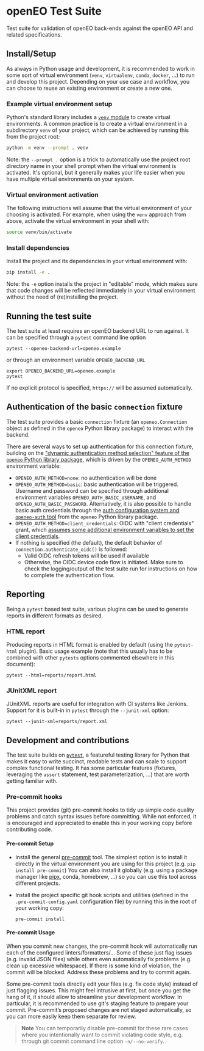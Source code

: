 
# openEO Test Suite

Test suite for validation of openEO back-ends against the openEO API and related specifications.

## Install/Setup


As always in Python usage and development,
it is recommended to work in some sort of virtual environment (`venv`, `virtualenv`, `conda`, `docker`, ...)
to run and develop this project.
Depending on your use case and workflow, you can choose to reuse an existing environment or create a new one.

### Example virtual environment setup

Python's standard library includes a [`venv` module](https://docs.python.org/3/library/venv.html)
to create virtual environments.
A common practice is to create a virtual environment in a subdirectory `venv` of your project,
which can be achieved by running this from the project root:

```bash
python -m venv --prompt . venv
```

Note: the `--prompt .` option is a trick to automatically
use the project root directory name in your shell prompt
when the virtual environment is activated.
It's optional, but it generally makes your life easier
when you have multiple virtual environments on your system.

### Virtual environment activation

The following instructions will assume that the virtual environment of your choosing is activated.
For example, when using the `venv` approach from above,
activate the virtual environment in your shell with:

```bash
source venv/bin/activate
```

### Install dependencies

Install the project and its dependencies in your virtual environment with:

```bash
pip install -e .
```

Note: the `-e` option installs the project in "editable" mode,
which makes sure that code changes will be reflected immediately in your virtual environment
without the need of (re)installing the project.


## Running the test suite

The test suite at least requires an openEO backend URL to run against.
It can be specified through a `pytest` command line option

    pytest --openeo-backend-url=openeo.example

or through an environment variable `OPENEO_BACKEND_URL`

    export OPENEO_BACKEND_URL=openeo.example
    pytest

If no explicit protocol is specified, `https://` will be assumed automatically.

## Authentication of the basic `connection` fixture

The test suite provides a basic `connection` fixture
(an `openeo.Connection` object as defined in the `openeo` Python library package)
to interact with the backend.

There are several ways to set up authentication for this connection fixture,
building on the ["dynamic authentication method selection" feature of the `openeo` Python library package](https://open-eo.github.io/openeo-python-client/auth.html#oidc-authentication-dynamic-method-selection),
which is driven by the `OPENEO_AUTH_METHOD` environment variable:

- `OPENEO_AUTH_METHOD=none`: no authentication will be done
- `OPENEO_AUTH_METHOD=basic`: basic authentication will be triggered.
  Username and password can be specified through additional environment variables
  `OPENEO_AUTH_BASIC_USERNAME`, and `OPENEO_AUTH_BASIC_PASSWORD`.
  Alternatively, it is also possible to handle basic auth credentials through
  the [auth configuration system and `openeo-auth` tool](https://open-eo.github.io/openeo-python-client/auth.html#auth-config-files-and-openeo-auth-helper-tool)
  from the `openeo` Python library package.
- `OPENEO_AUTH_METHOD=client_credentials`: OIDC with "client credentials" grant,
  which [assumes some additional environment variables to set the client credentials](https://open-eo.github.io/openeo-python-client/auth.html#oidc-client-credentials-using-environment-variables).
- If nothing is specified (the default), the default behavior of `connection.authenticate_oidc()` is followed:
  - Valid OIDC refresh tokens will be used if available
  - Otherwise, the OIDC device code flow is initiated.
    Make sure to check the logging/output of the test suite run
    for instructions on how to complete the authentication flow.


## Reporting

Being a `pytest` based test suite, various plugins can be used to generate reports in different formats as desired.

### HTML report

Producing reports in HTML format is enabled by default (using the `pytest-html` plugin).
Basic usage example
(note that this usually has to be combined with other `pytests` options commented elsewhere in this document):

    pytest --html=reports/report.html

### JUnitXML report

JUnitXML reports are useful for integration with CI systems like Jenkins.
Support for it is built-in in `pytest` through the `--junit-xml` option:

    pytest --junit-xml=reports/report.xml



## Development and contributions

The test suite builds on [`pytest`](https://pytest.org/),
a featureful testing library for Python that makes it easy to write succinct, readable tests
and can scale to support complex functional testing.
It has some particular features (fixtures, leveraging the `assert` statement, test parameterization, ...)
that are worth getting familiar with.

### Pre-commit hooks

This project provides (git) pre-commit hooks to tidy up simple code quality problems and catch syntax issues before committing.
While not enforced, it is encouraged and appreciated to enable this in your working copy before contributing code.

#### Pre-commit Setup

- Install the general [pre-commit](https://pre-commit.com/) tool.
  The simplest option is to install it directly in the virtual environment you are using for this project (e.g. `pip install pre-commit`)
  You can also install it globally
  (e.g. using a package manager like [pipx](https://pypa.github.io/pipx/), conda, homebrew, ...)
  so you can use this tool across different projects.
- Install the project specific git hook scripts and utilities
  (defined in the `.pre-commit-config.yaml` configuration file)
  by running this in the root of your working copy:

      pre-commit install

#### Pre-commit Usage

When you commit new changes, the pre-commit hook will automatically run each of the configured linters/formatters/...
Some of these just flag issues (e.g. invalid JSON files) while others even automatically fix problems (e.g. clean up excessive whitespace).
If there is some kind of violation, the commit will be blocked. Address these problems and try to commit again.

Some pre-commit tools directly edit your files (e.g. fix code style) instead of just flagging issues.
This might feel intrusive at first, but once you get the hang of it, it should allow to streamline your development workflow.
In particular, it is recommended to use git's staging feature to prepare your commit.
Pre-commit’s proposed changes are not staged automatically, so you can more easily keep them separate for review.

> **Note**
> You can temporarily disable pre-commit for these rare cases where you intentionally want to commit violating code style,
> e.g. through git commit command line option `-n/--no-verify`.
